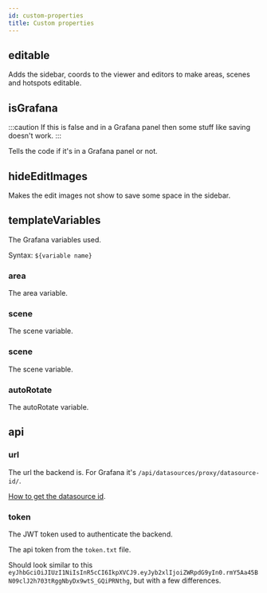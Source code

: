 ```yaml
---
id: custom-properties
title: Custom properties
---
```


## editable

Adds the sidebar, coords to the viewer and editors to make areas, scenes and hotspots editable.

## isGrafana

:::caution
If this is false and in a Grafana panel then some stuff like saving doesn't work.
:::

Tells the code if it's in a Grafana panel or not.

## hideEditImages

Makes the edit images not show to save some space in the sidebar.

## templateVariables

The Grafana variables used.

Syntax: `${variable name}`

### area

The area variable.

### scene

The scene variable.

### scene

The scene variable.

### autoRotate

The autoRotate variable.

## api

### url

The url the backend is. For Grafana it's `/api/datasources/proxy/datasource-id/`.

[How to get the datasource id](./setup.mdx#get-the-data-source-id).

### token

The JWT token used to authenticate the backend.

The api token from the `token.txt` file.

Should look similar to this `eyJhbGciOiJIUzI1NiIsInR5cCI6IkpXVCJ9.eyJyb2xlIjoiZWRpdG9yIn0.rmY5Aa45BN09clJ2h703tRggNbyDx9wtS_GQiPRNthg`, but with a few differences.
